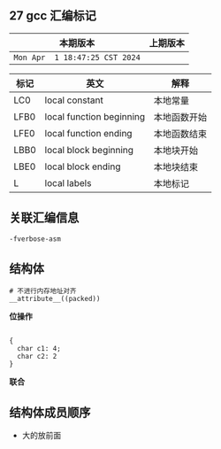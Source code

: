 ## 27 gcc 汇编标记

|本期版本|上期版本
|:---:|:---:
`Mon Apr  1 18:47:25 CST 2024` |

| 标记 | 英文                     | 解释         |
| ---- | ------------------------ | ------------ |
| LC0  | local constant           | 本地常量     |
| LFB0 | local function beginning | 本地函数开始 |
| LFE0 | local function ending    | 本地函数结束 |
| LBB0 | local block beginning    | 本地块开始   |
| LBE0 | local block ending       | 本地块结束   |
| L    | local labels             | 本地标记     |


## 关联汇编信息

```bash
-fverbose-asm
```

## 结构体

```
# 不进行内存地址对齐
__attribute__((packed))
```

**位操作**

```

{
  char c1: 4;
  char c2: 2
}
```

**联合**

## 结构体成员顺序

* 大的放前面